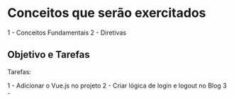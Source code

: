 # Conceitos que serão exercitados

1 - Conceitos Fundamentais
2 - Diretivas

## Objetivo e Tarefas

Tarefas:

1 - Adicionar o Vue.js no projeto
2 - Criar lógica de login e logout no Blog
3 - 